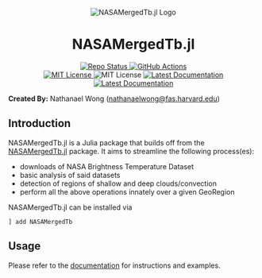 <p align="center">
<img alt="NASAMergedTb.jl Logo" src=https://raw.githubusercontent.com/GeoRegionsEcosystem/NASAMergedTb.jl/main/src/logosmall.png />
</p>

# **<div align="center">NASAMergedTb.jl</div>**

<p align="center">
  <a href="https://www.repostatus.org/#active">
    <img alt="Repo Status" src="https://www.repostatus.org/badges/latest/active.svg?style=flat-square" />
  </a>
  <a href="https://github.com/GeoRegionsEcosystem/NASAMergedTb.jl/actions/workflows/CI.yml">
    <img alt="GitHub Actions" src="https://github.com/GeoRegionsEcosystem/NASAMergedTb.jl/actions/workflows/CI.yml/badge.svg?branch=main&style=flat-square">
  </a>
  <br>
  <a href="https://mit-license.org">
    <img alt="MIT License" src="https://img.shields.io/badge/License-MIT-blue.svg?style=flat-square">
  </a>
	<img alt="MIT License" src="https://img.shields.io/github/v/release/GeoRegionsEcosystem/NASAMergedTb.jl.svg?style=flat-square">
  <a href="https://GeoRegionsEcosystem.github.io/NASAMergedTb.jl/stable/">
    <img alt="Latest Documentation" src="https://img.shields.io/badge/docs-stable-blue.svg?style=flat-square">
  </a>
  <a href="https://GeoRegionsEcosystem.github.io/NASAMergedTb.jl/dev/">
    <img alt="Latest Documentation" src="https://img.shields.io/badge/docs-latest-blue.svg?style=flat-square">
  </a>
</p>

**Created By:** Nathanael Wong (nathanaelwong@fas.harvard.edu)

## **Introduction**

NASAMergedTb.jl is a Julia package that builds off from the [NASAMergedTb.jl](https://github.com/GeoRegionsEcosystem/NASAMergedTb.jl) package. It aims to streamline the following process(es):
* downloads of NASA Brightness Temperature Dataset
* basic analysis of said datasets
* detection of regions of shallow and deep clouds/convection
* perform all the above operations innately over a given GeoRegion


NASAMergedTb.jl can be installed via
```
] add NASAMergedTb
```

## **Usage**

Please refer to the [documentation](https://georegionsecosystem.github.io/NASAMergedTb.jl/dev/) for instructions and examples.